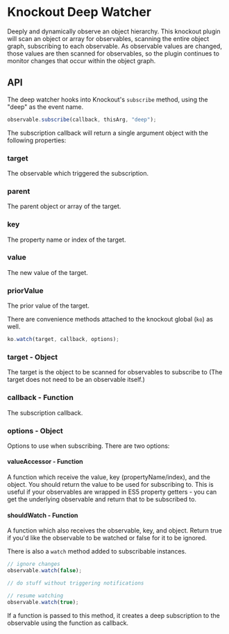# Knockout Deep Watcher
Deeply and dynamically observe an object hierarchy. This knockout plugin will scan an object or array for observables, scanning the entire object graph, subscribing to each observable. As observable values are changed, those values are then scanned for observables, so the plugin continues to monitor changes that occur within the object graph.

## API

The deep watcher hooks into Knockout's `subscribe` method, using the "deep" as the event name. 

```js
observable.subscribe(callback, thisArg, "deep");
```

The subscription callback will return a single argument object with the following properties:

### target
The observable which triggered the subscription.

### parent
The parent object or array of the target.

### key
The property name or index of the target.

### value
The new value of the target.

### priorValue
The prior value of the target.


There are convenience methods attached to the knockout global (`ko`) as well.

```js
ko.watch(target, callback, options);
```

### target - Object
The target is the object to be scanned for observables to subscribe to (The target does not need to be an observable itself.)

### callback - Function
The subscription callback.

### options - Object
Options to use when subscribing. There are two options:

#### valueAccessor - Function
A function which receive the value, key (propertyName/index), and the object. You should return the value to be used for subscribing to. This is useful if your observables are wrapped in ES5 property getters - you can get the underlying observable and return that to be subscribed to.

#### shouldWatch - Function
A function which also receives the observable, key, and object. Return true if you'd like the observable to be watched or false for it to be ignored.

There is also a `watch` method added to subscribable instances. 

```js
// ignore changes
observable.watch(false);

// do stuff without triggering notifications

// resume watching
observable.watch(true);
```

If a function is passed to this method, it creates a deep subscription to the observable using the function as callback.
